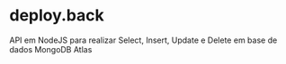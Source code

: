 # deploy.back
API em NodeJS para realizar Select, Insert, Update e Delete em base de dados MongoDB Atlas
